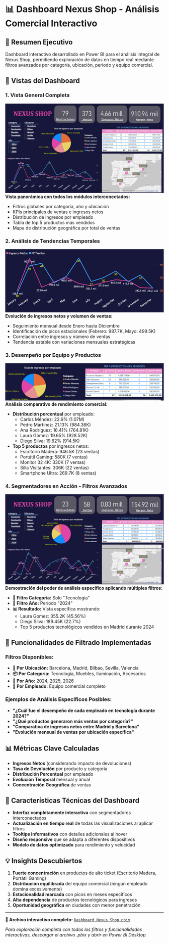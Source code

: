 # 📊 Dashboard Nexus Shop - Análisis Comercial Interactivo

## 🎯 Resumen Ejecutivo
Dashboard interactivo desarrollado en Power BI para el análisis integral de Nexus Shop, permitiendo exploración de datos en tiempo real mediante filtros avanzados por categoría, ubicación, período y equipo comercial.

## 📸 Vistas del Dashboard

### 1. Vista General Completa
![Dashboard Completo](01_dashboard_completo.png)
**Vista panorámica con todos los módulos interconectados:**
- Filtros globales por categoría, año y ubicación
- KPIs principales de ventas e ingresos netos
- Distribución de ingresos por empleado 
- Tabla de top 5 productos más vendidos
- Mapa de distribución geográfica por total de ventas

### 2. Análisis de Tendencias Temporales  
![Tendencias Mensuales](02_tendencias_mensuales.png)
**Evolución de ingresos netos y volumen de ventas:**
- Seguimiento mensual desde Enero hasta Diciembre
- Identificación de picos estacionales (Febrero: 987.7K, Mayo: 499.5K)
- Correlación entre ingresos y número de ventas
- Tendencia estable con variaciones mensuales estratégicas

### 3. Desempeño por Equipo y Productos
![Equipo y Productos](03_empleados_productos.png)
**Análisis comparativo de rendimiento comercial:**
- **Distribución porcentual** por empleado:
  - Carlos Méndez: 22.9% (1.07M)
  - Pedro Martínez: 21.13% (984.36K)
  - Ana Rodríguez: 16.41% (764.81K)
  - Laura Gómez: 19.65% (928.52K)
  - Diego Silva: 19.62% (914.5K)
- **Top 5 productos** por ingresos netos:
  - Escritorio Madera: 946.5K (23 ventas)
  - Portátil Gaming: 580K (7 ventas)
  - Monitor 32 4K: 330K (7 ventas)
  - Silla Visitantes: 306K (22 ventas)
  - Smartphone Ultra: 269.7K (8 ventas)

### 4. Segmentadores en Acción - Filtros Avanzados
![Filtros Interactivos](04_filtros_interactivos.png)
**Demostración del poder de análisis específico aplicando múltiples filtros:**
- **🔧 Filtro Categoría:** Solo "Tecnología"
- **📅 Filtro Año:** Período "2024"
- **📊 Resultado:** Vista específica mostrando:
  - Laura Gomez: 355.2K (45.56%)
  - Diego Silva: 189.45K (22.7%)
  - Top 5 productos tecnológicos vendidos en Madrid durante 2024

## 🔧 Funcionalidades de Filtrado Implementadas

### Filtros Disponibles:
- **📍 Por Ubicación:** Barcelona, Madrid, Bilbao, Sevilla, Valencia
- **📦 Por Categoría:** Tecnología, Muebles, Iluminación, Accesorios
- **📅 Por Año:** 2024, 2025, 2026
- **👥 Por Empleado:** Equipo comercial completo

### Ejemplos de Análisis Específicos Posibles:
- **"¿Cuál fue el desempeño de cada empleado en tecnología durante 2024?"**
- **"¿Qué productos generaron más ventas por categoría?"**
- **"Comparativa de ingresos netos entre Madrid y Barcelona"**
- **"Evolución mensual de ventas por ubicación específica"**

## 📊 Métricas Clave Calculadas
- **Ingresos Netos** (considerando impacto de devoluciones)
- **Tasa de Devolución** por producto y categoría
- **Distribución Percentual** por empleado
- **Evolución Temporal** mensual y anual
- **Concentración Geográfica** de ventas

## 🎨 Características Técnicas del Dashboard
- **Interfaz completamente interactiva** con segmentadores interconectados
- **Actualización en tiempo real** de todas las visualizaciones al aplicar filtros
- **Tooltips informativos** con detalles adicionales al hover
- **Diseño responsive** que se adapta a diferentes dispositivos
- **Modelo de datos optimizado** para rendimiento y velocidad

## 💡 Insights Descubiertos
1. **Fuerte concentración** en productos de alto ticket (Escritorio Madera, Portátil Gaming)
2. **Distribución equilibrada** del equipo comercial (ningún empleado domina excesivamente)
3. **Estacionalidad marcada** con picos en meses específicos
4. **Alta dependencia** de productos tecnológicos para ingresos
5. **Oportunidad geográfica** en ciudades con menor penetración

---

**📁 Archivo interactivo completo:** [`Dashboard Nexus Shop.pbix`](Dashboard%20Nexus%20Shop.pbix)

*Para exploración completa con todos los filtros y funcionalidades interactivas, descargar el archivo .pbix y abrir en Power BI Desktop.*
